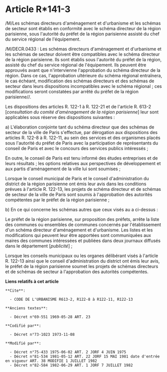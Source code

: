 # Article R*141-3

/M/Les schémas directeurs d'aménagement et d'urbanisme et les schémas de secteur sont établis en conformité avec le schéma
directeur de la région parisienne, sous l'autorité du préfet de la région parisienne assisté du chef du service régional de
l'équipement.

/M/DECR.0433 : Les schémas directeurs d'aménagement et d'urbanisme et les schémas de secteur doivent être compatibles avec le
schéma directeur de la région parisienne. Ils sont établis sous l'autorité du préfet de la région, assisté du chef du service
régional de l'équipement. Ils peuvent être approuvés avant que n'intervienne l'approbation du schéma directeur de la région.
Dans ce cas, l'approbation ultérieure du schéma régional entraînera, le cas échéant, modification des schémas directeurs et
des schémas de secteur dans leurs dispositions incompatibles avec le schéma régional ; ces modifications seront constatées
par arrêté du préfet de la région parisienne//.

Les dispositions des articles R. 122-1 à R. 122-21 et de l'article R. 613-2 [*consultation du comité d'aménagement de la
région parisienne*] leur sont applicables sous réserve des dispositions suivantes :

a) L'élaboration conjointe tant du schéma directeur que des schémas de secteur de la ville de Paris s'effectue, par
dérogation aux dispositions des articles R. 122-8 à R. 122-11, au sein des services et des organismes placés sous l'autorité
du préfet de Paris avec la participation de représentants du conseil de Paris et avec le concours des services publics
intéressés ;

En outre, le conseil de Paris est tenu informé des études entreprises et de leurs résultats ; les options relatives aux
perspectives de développement et aux partis d'aménagement de la ville lui sont soumises ;

Lorsque le conseil municipal de Paris et le conseil d'administration du district de la région parisienne ont émis leur avis
dans les conditions prévues à l'article R. 122-13, les projets de schéma directeur et de schémas de secteur de la ville de
Paris sont soumis à l'approbation des autorités compétentes par le préfet de la région parisienne ;

b) En ce qui concerne les schémas autres que ceux visés au a ci-dessus :

Le préfet de la région parisienne, sur proposition des préfets, arrête la liste des communes ou ensembles de communes
concernés par l'établissement d'un schéma directeur d'aménagement et d'urbanisme. Les listes et les modifications qui peuvent
leur être apportées sont communiquées aux maires des communes intéressées et publiées dans deux journaux diffusés dans le
département [*publicité*] ;

Lorsque les conseils municipaux ou les organes délibérant visés à l'article R. 122-13 ainsi que le conseil d'administration
du district ont émis leur avis, le préfet de la région parisienne soumet les projets de schémas directeurs et de schémas de
secteur à l'approbation des autorités compétentes.

**Liens relatifs à cet article**

	**Cite**:

	  - CODE DE L'URBANISME R613-2, R122-8 à R122-11, R122-13

	**Anciens textes**:

	  - Décret n°69-551 1969-05-28 ART. 23

	**Codifié par**:

	  - Décret n°73-1023 1973-11-08

	**Modifié par**:

	  - Décret n°75-433 1975-06-02 ART. 2 JORF 4 JUIN 1975
	  - Décret n°81-534 1981-05-12 ART. 22 JORF 15 MAI 1981 date d'entrée en vigueur ART. 38 MODIFIE 1 JUILLET 1982
	  - Décret n°82-584 1982-06-29 ART. 1 JORF 7 JUILLET 1982
